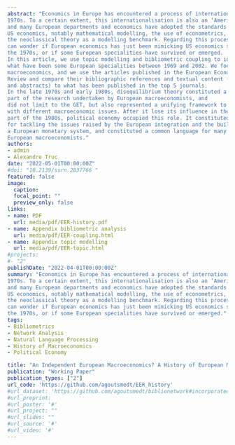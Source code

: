 ```yaml
---
abstract: "Economics in Europe has encountered a process of internationalisation since the
1970s. To a certain extent, this internationalisation is also an ‘Americanisation’
and many European departments and economics have adopted the standards of
US economics, notably mathematical modelling, the use of econometrics, and
the neoclassical theory as a modelling benchmark. Regarding this process, we
can wonder if European economics has just been mimicking US economics since
the 1970s, or if some European specialities have survived or emerged.
In this article, we use topic modelling and bibliometric coupling to identify
what have been some European specialities between 1969 and 2002. We focus on
macroeconomics, and we use the articles published in the European Economic
Review and compare their bibliographic references and textual content (via titles
and abstracts) to what has been published in the top 5 journals.
In the late 1970s and early 1980s, disequilibrium theory constituted a significant
part of the research undertaken by European macroeconomists, and
did not limit to the GET, but also represented a unifying framework to deal
with different macroeconomic issues. After it lose its influence in the second
part of the 1980s, political economy occupied this role. It constituted a resource
for tackling the issues raised by the European integration and the building of
a European monetary system, and constituted a common language for many
European macroeconomists."
authors:
- admin
- Alexandre Truc
date: "2022-05-01T00:00:00Z"
#doi: "10.2139/ssrn.2837766 "
featured: false
image:
  caption:
  focal_point: ""
  preview_only: false
links:
- name: PDF
  url: media/pdf/EER-history.pdf
- name: Appendix bibliometric analysis
  url: media/pdf/EER-coupling.html
- name: Appendix topic modelling
  url: media/pdf/EER-topic.html
#projects:
#- "2"
publishDate: "2022-04-01T00:00:00Z"
summary: "Economics in Europe has encountered a process of internationalisation since the
1970s. To a certain extent, this internationalisation is also an ‘Americanisation’
and many European departments and economics have adopted the standards of
US economics, notably mathematical modelling, the use of econometrics, and
the neoclassical theory as a modelling benchmark. Regarding this process, we
can wonder if European economics has just been mimicking US economics since
the 1970s, or if some European specialities have survived or emerged."
tags:
- Bibliometrics
- Network Analysis
- Natural Language Processing
- History of Macroeconomics
- Political Economy

title: "An Independent European Macroeconomics? A History of European Macroeconomics through the Lens of the European Economic Review"
publication: "Working Paper"
publication_types: ["2"]
url_code: 'https://github.com/agoutsmedt/EER_history'
#url_dataset: 'https://github.com/agoutsmedt/biblionetwork#incorporated-data'
#url_preprint: 
#url_poster: '#'
#url_project: ""
#url_slides: ""
#url_source: '#'
#url_video: '#'
---
```


